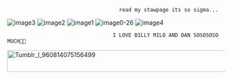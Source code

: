 

                                        read my stawpage its so sigma...

![image3](https://github.com/user-attachments/assets/e5594b82-fc84-45e1-9ff3-2064948e5661) ![image2](https://github.com/user-attachments/assets/2b524367-b416-4f2a-b95a-b73a5278ecc9) ![image1](https://github.com/user-attachments/assets/6e1994f9-88b0-402f-a352-ebdf81c1fb1b) ![image0-26](https://github.com/user-attachments/assets/1310b587-dc5d-42bd-9614-42029ff9c1fd) ![image4](https://github.com/user-attachments/assets/f1c33691-b125-4aee-bac8-786557d438f2)













                                      I LOVE BILLY MILO AND DAN SOSOSOSO MUCH💞🌺



<img width="1000" height="50" alt="Tumblr_l_960814075156499" src="https://github.com/user-attachments/assets/97947780-90b7-4ec2-9f59-3d63dcaac75a" />




